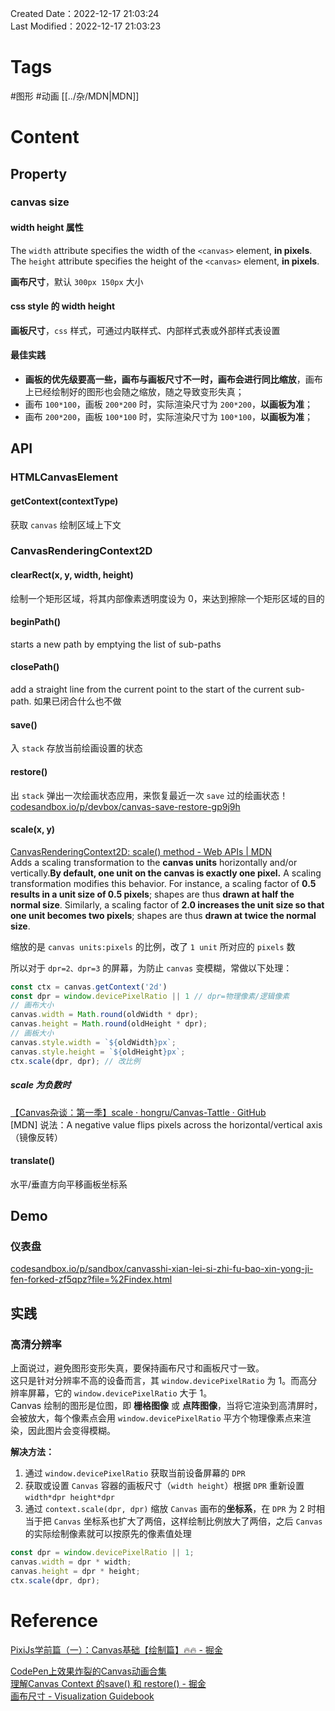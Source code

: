 Created Date：2022-12-17 21:03:24  
Last Modified：2022-12-17 21:03:23

# Tags

#图形 #动画 [[../杂/MDN|MDN]]

# Content

## Property

### canvas size

#### width height 属性

The `width` attribute specifies the width of the `<canvas>` element, **in pixels**.  
The `height` attribute specifies the height of the `<canvas>` element, **in pixels**.

**画布尺寸**，默认 `300px 150px` 大小

#### css style 的 width height

**画板尺寸**，`css` 样式，可通过内联样式、内部样式表或外部样式表设置

#### 最佳实践

- **画板的优先级要高一些，画布与画板尺寸不一时，画布会进行同比缩放**，画布上已经绘制好的图形也会随之缩放，随之导致变形失真；
- 画布 `100*100`，画板 `200*200` 时，实际渲染尺寸为 `200*200`，**以画板为准**；
- 画布 `200*200`，画板 `100*100` 时，实际渲染尺寸为 `100*100`，**以画板为准**；

## API

### HTMLCanvasElement

#### getContext(contextType)

获取 `canvas` 绘制区域上下文

### CanvasRenderingContext2D

#### clearRect(x, y, width, height)

绘制一个矩形区域，将其内部像素透明度设为 0，来达到擦除一个矩形区域的目的

#### beginPath()

starts a new path by emptying the list of sub-paths

#### closePath()

add a straight line from the current point to the start of the current sub-path. 如果已闭合什么也不做

#### save()

入 `stack` 存放当前绘画设置的状态

#### restore()

出 `stack` 弹出一次绘画状态应用，来恢复最近一次 `save` 过的绘画状态！  
[codesandbox.io/p/devbox/canvas-save-restore-gp9j9h](https://codesandbox.io/p/devbox/canvas-save-restore-gp9j9h)

#### scale(x, y)

[CanvasRenderingContext2D: scale() method - Web APIs | MDN](https://developer.mozilla.org/en-US/docs/Web/API/CanvasRenderingContext2D/scale)  
Adds a scaling transformation to the **canvas units** horizontally and/or vertically.**By default, one unit on the canvas is exactly one pixel.** A scaling transformation modifies this behavior. For instance, a scaling factor of **0.5 results in a unit size of 0.5 pixels**; shapes are thus **drawn at half the normal size**. Similarly, a scaling factor of **2.0 increases the unit size so that one unit becomes two pixels**; shapes are thus **drawn at twice the normal size**.

缩放的是 `canvas units:pixels` 的比例，改了 `1 unit` 所对应的 `pixels` 数

所以对于 `dpr=2、dpr=3` 的屏幕，为防止 `canvas` 变模糊，常做以下处理：

```js
const ctx = canvas.getContext('2d')
const dpr = window.devicePixelRatio || 1 // dpr=物理像素/逻辑像素
// 画布大小
canvas.width = Math.round(oldWidth * dpr);
canvas.height = Math.round(oldHeight * dpr);
// 画板大小
canvas.style.width = `${oldWidth}px`;
canvas.style.height = `${oldHeight}px`;
ctx.scale(dpr, dpr); // 改比例
```

##### scale 为负数时  

[【Canvas杂谈：第一季】scale · hongru/Canvas-Tattle · GitHub](https://github.com/hongru/Canvas-Tattle/issues/14)  
[MDN] 说法：A negative value flips pixels across the horizontal/vertical axis（镜像反转）

#### translate()

水平/垂直方向平移画板坐标系

## Demo

### 仪表盘

[codesandbox.io/p/sandbox/canvasshi-xian-lei-si-zhi-fu-bao-xin-yong-ji-fen-forked-zf5qpz?file=%2Findex.html](https://codesandbox.io/p/sandbox/canvasshi-xian-lei-si-zhi-fu-bao-xin-yong-ji-fen-forked-zf5qpz?file=%2Findex.html)

## 实践

### 高清分辨率

上面说过，避免图形变形失真，要保持画布尺寸和画板尺寸一致。  
这只是针对分辨率不高的设备而言，其 `window.devicePixelRatio` 为 1。而高分辨率屏幕，它的 `window.devicePixelRatio` 大于 1。  
Canvas 绘制的图形是位图，即 **栅格图像** 或 **点阵图像**，当将它渲染到高清屏时，会被放大，每个像素点会用 `window.devicePixelRatio` 平方个物理像素点来渲染，因此图片会变得模糊。  

**解决方法：**

1. 通过 `window.devicePixelRatio` 获取当前设备屏幕的 `DPR`
2. 获取或设置 `Canvas` 容器的画板尺寸（`width height`）根据 `DPR` 重新设置 `width*dpr height*dpr`
4. 通过 `context.scale(dpr, dpr)` 缩放 `Canvas` 画布的**坐标系**，在 `DPR` 为 2 时相当于把 `Canvas` 坐标系也扩大了两倍，这样绘制比例放大了两倍，之后 `Canvas` 的实际绘制像素就可以按原先的像素值处理

```js
const dpr = window.devicePixelRatio || 1;
canvas.width = dpr * width;
canvas.height = dpr * height;
ctx.scale(dpr, dpr);
```

# Reference

[PixiJs学前篇（一）：Canvas基础【绘制篇】🔥🔥 - 掘金](https://juejin.cn/post/7161696893695688740)  

[CodePen上效果炸裂的Canvas动画合集](https://codepen.io/collection/nZQqEM/3/?cursor=ZD0wJm89MCZwPTEmdj00)  
[理解Canvas Context 的save() 和 restore() - 掘金](https://juejin.cn/post/6844903879599996942)  
[画布尺寸 - Visualization Guidebook](https://tsejx.github.io/visualization-guidebook/canvas/basic/scale)
